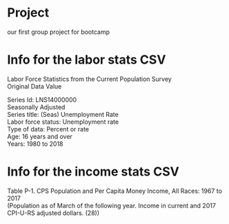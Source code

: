 # Project
our first group project for bootcamp

# Info for the labor stats CSV
Labor Force Statistics from the Current Population Survey					
Original Data Value					
					
Series Id:	LNS14000000				
Seasonally Adjusted					
Series title:	(Seas) Unemployment Rate				
Labor force status:	Unemployment rate				
Type of data:	Percent or rate				
Age:	16 years and over				
Years:	1980 to 2018	

# Info for the income stats CSV

Table P-1. CPS Population and Per Capita Money Income, All Races: 1967 to 2017			
(Population as of March of the following year.  Income in current and 2017 CPI-U-RS adjusted dollars. (28))			


